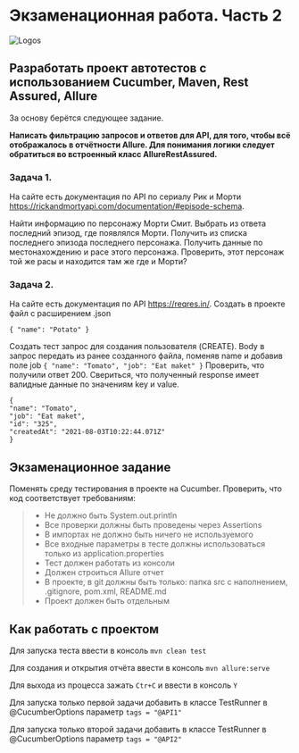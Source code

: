 # Экзаменационная работа. Часть 2

<img src="https://i.imgur.com/1kJARPo.png" alt="Logos"/>

## Разработать проект автотестов с использованием Cucumber, Maven, Rest Assured, Allure

За основу берётся следующее задание.

**Написать фильтрацию запросов и ответов для API, для того, чтобы всё отображалось в отчётности Allure. Для понимания логики следует обратиться во встроенный класс AllureRestAssured.**

### Задача 1.
На сайте есть документация по АPI по сериалу Рик и Морти https://rickandmortyapi.com/documentation/#episode-schema.

Найти информацию по персонажу Морти Смит. 
Выбрать из ответа последний эпизод, где появлялся Морти. 
Получить из списка последнего эпизода последнего персонажа. 
Получить данные по местонахождению и расе этого персонажа. 
Проверить, этот персонаж той же расы и находится там же где и Морти?


### Задача 2.

На сайте есть документация по АPI https://reqres.in/. Создать в проекте файл с расширением .json
```
{ "name": "Potato" }
```
Создать тест запрос для создания пользователя (CREATE). Body в запрос передать из ранее созданного файла, поменяв name и добавив поле job
`{ "name": "Tomato", "job": "Eat maket" }`
Проверить, что получили ответ 200. Свериться, что полученный response имеет валидные данные по значениям key и value.
```
{ 
"name": "Tomato", 
"job": "Eat maket", 
"id": "325", 
"createdAt": "2021-08-03T10:22:44.071Z" 
}
```

## Экзаменационное задание

Поменять среду тестирования в проекте на Cucumber. Проверить, что код соответствует требованиям:
> - Не должно быть System.out.println
> - Все проверки должны быть проведены через Assertions
> - В импортах не должно быть ничего не используемого
> - Все входные параметры в тесте должны использоваться только из application.properties
> - Тест должен работать из консоли
> - Должен строиться Allure отчет
> - В проекте, в git должны быть только: папка src с наполнением, .gitignore, pom.xml, README.md
> - Проект должен быть отдельным

## Как работать с проектом

Для запуска теста ввести в консоль `mvn clean test`

Для создания и открытия отчёта ввести в консоль `mvn allure:serve`

Для выхода из процесса зажать `Ctr+С` и ввести в консоль `Y`

Для запуска только первой задачи добавить в классе TestRunner в @CucumberOptions параметр `tags = "@API1"`

Для запуска только второй задачи добавить в классе TestRunner в @CucumberOptions параметр `tags = "@API2"`

